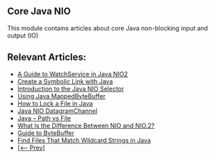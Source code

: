 ## Core Java NIO

This module contains articles about core Java non-blocking input and output (IO)

## Relevant Articles:

- [A Guide to WatchService in Java NIO2](https://www.baeldung.com/java-nio2-watchservice)
- [Create a Symbolic Link with Java](https://www.baeldung.com/java-symlink)
- [Introduction to the Java NIO Selector](https://www.baeldung.com/java-nio-selector)
- [Using Java MappedByteBuffer](https://www.baeldung.com/java-mapped-byte-buffer)
- [How to Lock a File in Java](https://www.baeldung.com/java-lock-files)
- [Java NIO DatagramChannel](https://www.baeldung.com/java-nio-datagramchannel)
- [Java – Path vs File](https://www.baeldung.com/java-path-vs-file)
- [What Is the Difference Between NIO and NIO.2?](https://www.baeldung.com/java-nio-vs-nio-2)
- [Guide to ByteBuffer](https://www.baeldung.com/java-bytebuffer)
- [Find Files That Match Wildcard Strings in Java](https://www.baeldung.com/java-files-match-wildcard-strings)
- [[<-- Prev]](/core-java-modules/core-java-nio)
